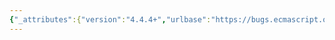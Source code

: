 ```yaml
---
{"_attributes":{"version":"4.4.4+","urlbase":"https://bugs.ecmascript.org/","maintainer":"dherman@mozilla.com"},"bug":{"bug_id":781,"creation_ts":"2012-10-09 18:02:00 -0700","short_desc":"15.13.6.5.1: \"Desc.Value\"","delta_ts":"2013-07-15 17:03:26 -0700","product":"Draft for 6th Edition","component":"editorial issue","version":"Rev 10: September 27, 2012 Draft","rep_platform":"All","op_sys":"All","bug_status":"RESOLVED","resolution":"FIXED","priority":"Normal","bug_severity":"minor","everconfirmed":true,"reporter":{"uid":"jmdyck","name":"Michael Dyck"},"assigned_to":{"uid":"allen","name":"Allen Wirfs-Brock"},"long_desc":[{"commentid":1917,"comment_count":0,"who":{"uid":"jmdyck","name":"Michael Dyck"},"bug_when":"2012-10-09 18:02:27 -0700","thetext":"In 15.13.6.5.1 \"[[DefineOwnProperty]] ( p, desc, throw )\",\nrule 1 step 3 says:\n    If Desc contains a Value field, let newValue be Desc.Value\n\nChange \"Desc.Value\" to \"Desc.[[Value]]\"."},{"commentid":1930,"comment_count":1,"who":{"uid":"jmdyck","name":"Michael Dyck"},"bug_when":"2012-10-11 16:26:20 -0700","thetext":"And change the other occurrence of \"Value\" to \"[[Value]]\" too.\n\nAnd change \"contains\" to \"has\"."},{"commentid":4296,"comment_count":2,"who":{"uid":"allen","name":"Allen Wirfs-Brock"},"bug_when":"2013-06-23 13:41:07 -0700","thetext":"completely rewritten\n\nfixed in rev 16 editor's draft"},{"commentid":4409,"comment_count":3,"who":{"uid":"allen","name":"Allen Wirfs-Brock"},"bug_when":"2013-07-15 17:03:26 -0700","thetext":"fixed in rev16 draft.  July 15, 2013"}]}}
---
```

